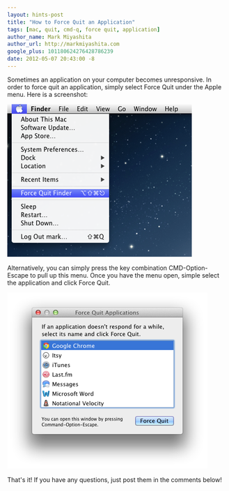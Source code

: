 ```yaml
---
layout: hints-post
title: "How to Force Quit an Application"
tags: [mac, quit, cmd-q, force quit, application]
author_name: Mark Miyashita
author_url: http://markmiyashita.com
google_plus: 101180624276428786239
date: 2012-05-07 20:43:00 -8
---
```


Sometimes an application on your computer becomes unresponsive. In order to force quit an application, simply select Force Quit under the Apple menu. Here is a screenshot:

<img class="clear blog-image-full-border" src="/images/force_quit.png" title="Force Quit">

Alternatively, you can simply press the key combination CMD-Option-Escape to pull up this menu. Once you have the menu open, simple select the application and click Force Quit.

<img class="clear blog-image-full-border" src="/images/force_quit2.png" title="Force Quit Screen">

That's it! If you have any questions, just post them in the comments below!